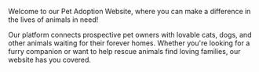 Welcome to our Pet Adoption Website, where you can make a difference in the lives of animals in need!

Our platform connects prospective pet owners with lovable cats, dogs, and other animals waiting for their forever homes. Whether you're looking for a furry companion or want to help rescue animals find loving families, our website has you covered.
